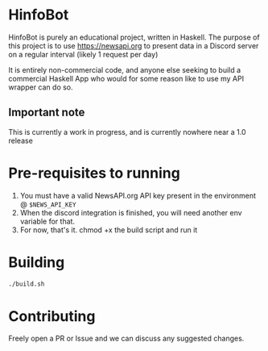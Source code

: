 # HinfoBot

HinfoBot is purely an educational project, written in Haskell. 
The purpose of this project is to use https://newsapi.org to 
present data in a Discord server on a regular interval (likely 1 request per day)

It is entirely non-commercial code, and anyone else seeking to build a commercial 
Haskell App who would for some reason like to use my API wrapper can do so. 

## Important note
This is currently a work in progress, and is currently nowhere near a 1.0 release 

# Pre-requisites to running

1. You must have a valid NewsAPI.org API key present in the environment @ `$NEWS_API_KEY`
2. When the discord integration is finished, you will need another env variable for that.
3. For now, that's it. chmod +x the build script and run it 

# Building 
```bash
./build.sh
```

# Contributing
Freely open a PR or Issue and we can discuss any suggested changes.
